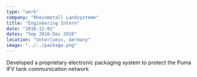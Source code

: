 ```yaml
---
type: "work"
company: "Rheinmetall Landsysteme"
title: "Engineering Intern"
date: "2016-12-01"
dates: "Sep 2016-Dec 2016"
location: "Unterluess, Germany"
image: "../../package.png"
---
```


Developed a proprietary electronic packaging system to protect the Puma IFV tank communication network
